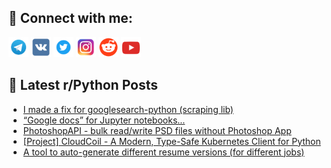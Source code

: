 ## 🔎 Connect with me:
[<img src="https://github.com/bullbesh/bullbesh/blob/main/images/Telegram.png" width="32" height="32" />](https://t.me/bullbesh)
[<img src="https://github.com/bullbesh/bullbesh/blob/main/images/VK.png" width="32" height="32" />](https://vk.com/bullbesh)
[<img src="https://github.com/bullbesh/bullbesh/blob/main/images/Twitter.png" width="32" height="32" />](https://twitter.com/bullbesh1)
[<img src="https://github.com/bullbesh/bullbesh/blob/main/images/Instagram.png" width="32" height="32" />](https://www.instagram.com/bullbesh)
[<img src="https://github.com/bullbesh/bullbesh/blob/main/images/Reddit.png" width="32" height="32" />](https://www.reddit.com/user/bullbesh)
[<img src="https://github.com/bullbesh/bullbesh/blob/main/images/YouTube.png" width="32" height="32" />](https://www.youtube.com/channel/UCtfjRs6uzgq5mfm8S06WTcg)

## 📕 Latest r/Python Posts
<!-- BLOG-POST-LIST:START -->
- [I made a fix for googlesearch-python &lpar;scraping lib&rpar;](https://www.reddit.com/r/Python/comments/1i6v8lp/i_made_a_fix_for_googlesearchpython_scraping_lib/)
- [“Google docs” for Jupyter notebooks…](https://www.reddit.com/r/Python/comments/1i6tj4d/google_docs_for_jupyter_notebooks/)
- [PhotoshopAPI - bulk read/write PSD files without Photoshop App](https://www.reddit.com/r/Python/comments/1i6t9l7/photoshopapi_bulk_readwrite_psd_files_without/)
- [[Project] CloudCoil - A Modern, Type-Safe Kubernetes Client for Python](https://www.reddit.com/r/Python/comments/1i6t41y/project_cloudcoil_a_modern_typesafe_kubernetes/)
- [A tool to auto-generate different resume versions &lpar;for different jobs&rpar;](https://www.reddit.com/r/Python/comments/1i6sniw/a_tool_to_autogenerate_different_resume_versions/)
<!-- BLOG-POST-LIST:END -->
